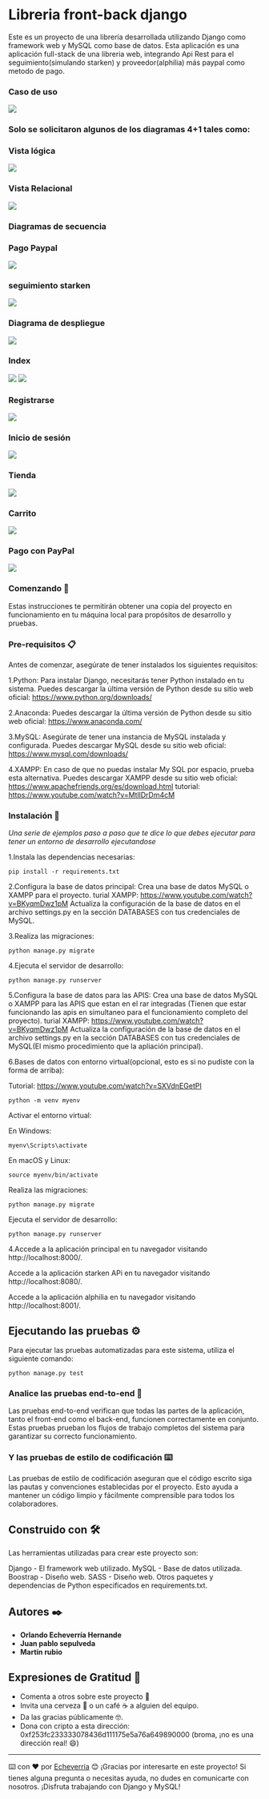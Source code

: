 # Libreria front-back django
Este es un proyecto de una librería desarrollada utilizando Django como framework web y MySQL como base de datos. Esta aplicación es una aplicación full-stack de una libreria web, integrando Api Rest para el seguimiento(simulando starken) y proveedor(alphilia) más paypal como metodo de pago.
### Caso de uso
![](https://github.com/Echeverria29/Full-stack-djangoRest-ecommerce/blob/main/imagesrepoStack/CASOUSO.png)

### Solo se solicitaron algunos de los diagramas 4+1 tales como:

### Vista lógica
![](https://github.com/Echeverria29/Full-stack-djangoRest-ecommerce/blob/main/imagesrepoStack/Logical.png)

### Vista Relacional
![](https://github.com/Echeverria29/Full-stack-djangoRest-ecommerce/blob/main/imagesrepoStack/Relational_1.png)
### Diagramas de secuencia

### Pago Paypal
![](https://github.com/Echeverria29/Full-stack-djangoRest-ecommerce/blob/main/imagesrepoStack/Diagrama-secuencia-pago.png)

### seguimiento starken
![](https://github.com/Echeverria29/Full-stack-djangoRest-ecommerce/blob/main/imagesrepoStack/SEGUIMIENTO.png)

### Diagrama de despliegue
![](https://github.com/Echeverria29/Full-stack-djangoRest-ecommerce/blob/main/imagesrepoStack/DESPLIEGUE.png)

### Index
![](https://github.com/Echeverria29/Full-stack-djangoRest-ecommerce/blob/main/imagesrepoStack/1index.png)
![](https://github.com/Echeverria29/Full-stack-djangoRest-ecommerce/blob/main/imagesrepoStack/2index.png)

### Registrarse
![](https://github.com/Echeverria29/Full-stack-djangoRest-ecommerce/blob/main/imagesrepoStack/3regis.png)

### Inicio de sesión
![](https://github.com/Echeverria29/Full-stack-djangoRest-ecommerce/blob/main/imagesrepoStack/4inicioses.png)

### Tienda
![](https://github.com/Echeverria29/Full-stack-djangoRest-ecommerce/blob/main/imagesrepoStack/5tienda.png)

### Carrito
![](https://github.com/Echeverria29/Full-stack-djangoRest-ecommerce/blob/main/imagesrepoStack/6carrito.png)

### Pago con PayPal
![](https://github.com/Echeverria29/Full-stack-djangoRest-ecommerce/blob/main/imagesrepoStack/7pagopaypal.png)

### Comenzando 🚀

Estas instrucciones te permitirán obtener una copia del proyecto en funcionamiento en tu máquina local para propósitos de desarrollo y pruebas.

### Pre-requisitos 📋
Antes de comenzar, asegúrate de tener instalados los siguientes requisitos:

1.Python: Para instalar Django, necesitarás tener Python instalado en tu sistema. Puedes descargar la última versión de Python desde su sitio web oficial: https://www.python.org/downloads/

2.Anaconda: Puedes descargar la última versión de Python desde su sitio web oficial: 
https://www.anaconda.com/

3.MySQL: Asegúrate de tener una instancia de MySQL instalada y configurada.
Puedes descargar MySQL desde su sitio web oficial:
https://www.mysql.com/downloads/

4.XAMPP: En caso de que no puedas instalar My SQL por espacio, prueba esta alternativa.
Puedes descargar XAMPP desde su sitio web oficial:
https://www.apachefriends.org/es/download.html
tutorial: https://www.youtube.com/watch?v=MtllDrDm4cM

### Instalación 🔧

_Una serie de ejemplos paso a paso que te dice lo que debes ejecutar para tener un entorno de desarrollo ejecutandose_

1.Instala las dependencias necesarias:

```
pip install -r requirements.txt
```

2.Configura la base de datos principal:
Crea una base de datos MySQL o XAMPP para el proyecto.
turial XAMPP: https://www.youtube.com/watch?v=BKyqmDwz1pM
Actualiza la configuración de la base de datos en el archivo settings.py en la sección DATABASES con tus credenciales de MySQL.

3.Realiza las migraciones:

```
python manage.py migrate
```
4.Ejecuta el servidor de desarrollo:

```
python manage.py runserver
```

5.Configura la base de datos para las APIS:
Crea una base de datos MySQL o XAMPP para las APIS que estan en el rar integradas
(Tienen que estar funcionando las apis en simultaneo para el funcionamiento completo del proyecto).
turial XAMPP: https://www.youtube.com/watch?v=BKyqmDwz1pM
Actualiza la configuración de la base de datos en el archivo settings.py en la sección DATABASES con tus credenciales de MySQL(El mismo procedimiento que la apliación principal).

6.Bases de datos con entorno virtual(opcional, esto es si no pudiste con la forma de arriba):

Tutorial: https://www.youtube.com/watch?v=SXVdnEGetPI
```
python -m venv myenv
```

Activar el entorno virtual:

En Windows:

```
myenv\Scripts\activate
```

En macOS y Linux:

```
source myenv/bin/activate
```

Realiza las migraciones:

```
python manage.py migrate
```

Ejecuta el servidor de desarrollo:

```
python manage.py runserver
```

4.Accede a la aplicación principal en tu navegador visitando http://localhost:8000/.

  Accede a la aplicación starken APi en tu navegador visitando http://localhost:8080/.
  
  Accede a la aplicación alphilia en tu navegador visitando http://localhost:8001/.


## Ejecutando las pruebas ⚙️

Para ejecutar las pruebas automatizadas para este sistema, utiliza el siguiente comando:

```
python manage.py test
```

### Analice las pruebas end-to-end 🔩

Las pruebas end-to-end verifican que todas las partes de la aplicación, tanto el front-end como el back-end, funcionen correctamente en conjunto. Estas pruebas prueban los flujos de trabajo completos del sistema para garantizar su correcto funcionamiento.

### Y las pruebas de estilo de codificación ⌨️

Las pruebas de estilo de codificación aseguran que el código escrito siga las pautas y convenciones establecidas por el proyecto. Esto ayuda a mantener un código limpio y fácilmente comprensible para todos los colaboradores.


## Construido con 🛠️

Las herramientas utilizadas para crear este proyecto son:

Django - El framework web utilizado.
MySQL - Base de datos utilizada.
Boostrap - Diseño web.
SASS - Diseño web.
Otros paquetes y dependencias de Python especificados en requirements.txt.

## Autores ✒️

* **Orlando Echeverría Hernande**   
* **Juan pablo sepulveda** 
* **Martín rubio** 
## Expresiones de Gratitud 🎁

* Comenta a otros sobre este proyecto 📢
* Invita una cerveza 🍺 o un café ☕ a alguien del equipo. 
* Da las gracias públicamente 🤓.
* Dona con cripto a esta dirección: 0xf253fc233333078436d111175e5a76a649890000 (broma, ¡no es una dirección real! 😄)

---
⌨️ con ❤️ por [Echeverría](https://github.com/Echeverria29) 😊
¡Gracias por interesarte en este proyecto! Si tienes alguna pregunta o necesitas ayuda, no dudes en comunicarte con nosotros. ¡Disfruta trabajando con Django y MySQL!
